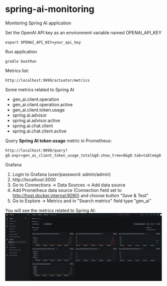 # spring-ai-monitoring

Monitoring Spring AI application

Set the OpenAI API key as an environment variable named OPENAI_API_KEY
```
export OPENAI_API_KEY=your_api_key
```

Run application
```
gradle bootRun
```

Metrics list:
```
http://localhost:9999/actuator/metrics
```

Some metrics related to Spring AI

* gen_ai.client.operation
* gen_ai.client.operation.active
* gen_ai.client.token.usage
* spring.ai.advisor
* spring.ai.advisor.active
* spring.ai.chat.client
* spring.ai.chat.client.active


Query **Spring AI token usage** metric in Prometheus:
```
http://localhost:9090/query?g0.expr=gen_ai_client_token_usage_total&g0.show_tree=0&g0.tab=table&g0.range_input=1h&g0.res_type=auto&g0.res_density=medium&g0.display_mode=lines&g0.show_exemplars=0&g1.expr=&g1.show_tree
```

Grafana
1. Login to Grafana (user/password: admin/admin)
2. http://localhost:3000
2. Go to Connections -> Data Sources -> Add data source
3. Add Prometheus data source (Connection field set to http://host.docker.internal:9090) and choose button "Save & Test"
4. Go to Explore -> Metrics and in "Search metrics" field type "gen_ai"

You will see the metrics related to Spring AI:
![Alt text](/grafana.png?raw=true "Grafana")